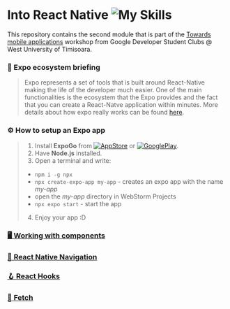 #  Into React Native ![My Skills](https://skillicons.dev/icons?i=react)

This repository contains the second module that is part of the [Towards mobile applications](https://dbeles.notion.site/Towards-mobile-applications-31586fe8a5c7459ca95455448412dec3?pvs=4) workshop from Google Developer Student Clubs @ West University of Timisoara.

### 📜 Expo ecosystem briefing
> Expo represents a set of tools that is built around React-Native making the life of the developer much easier. One of the main functionalities is the ecosystem that the Expo provides and the fact that you can create a React-Natve application within minutes. More details about how expo really works can be found [here](https://retool.com/blog/expo-cli-vs-react-native-cli).



### ⚙️ How to setup an Expo app

> 1. Install **ExpoGo** from [![AppStore](https://img.shields.io/badge/App_Store-0D96F6?style=for-the-badge&logo=app-store&logoColor=white)](https://apps.apple.com/us/app/expo-go/id982107779) or [![GooglePlay](https://img.shields.io/badge/Google_Play-414141?style=for-the-badge&logo=google-play&logoColor=white)](https://play.google.com/store/apps/details?id=host.exp.exponent&hl=en&gl=US).
> 2. Have **Node.js** installed.
>3. Open a terminal and write:
>   - `npm i -g npx`
>   - `npx create-expo-app my-app` - creates an expo app with the name *my-app*
>   - open the *my-app* directory in WebStorm Projects
>   - `npx expo start` -  start the app
> 4. Enjoy your app :D

### [🖥️ <u>Working with components</u>](https://github.com/poenaruiulian/into-react-native/tree/main/working_with_components)
### [🧭 <u>React Native Navigation</u>](https://github.com/poenaruiulian/into-react-native/tree/main/react-native-navigation)
### [🪝 <u>React Hooks</u>]()
### [📶 <u>Fetch</u>]()

